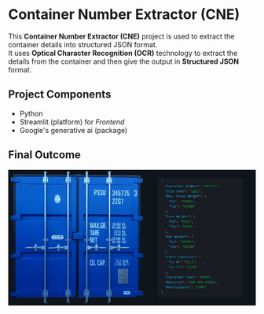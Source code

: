# Container Number Extractor (CNE)
This **Container Number Extractor (CNE)** project is used to extract the container details into structured JSON format.<br> It uses  **Optical Character Recognition (OCR)** technology to extract the details from the container and then give the output in **Structured JSON** format.

## Project Components

- Python
- Streamlit (platform) for *Frontend*
- Google's generative ai (package) 
  



## Final Outcome

![screenshot](images/image.jpg)
